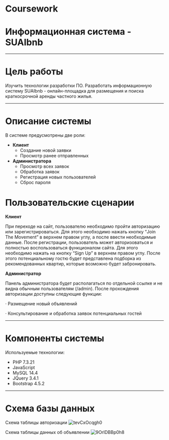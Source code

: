 # **Coursework** #
# **Информационная система - SUAIbnb**
--------------------------

# **Цель работы**
Изучить технологии разработки ПО. Разработать информационную систему SUAIbnb - онлайн-площадка для размещения и поиска краткосрочной аренды частного жилья.

-------------------------
# **Описание системы**
В системе предусмотрены две роли:
* **Клиент** 
    * Создание новой заявки 
    * Просмотр ранее отправленных
* **Администратора** 
    * Просмотр всех заявок
    * Обработка заявок
    * Регистрация новых пользователей
    * Сброс пароля 

# **Пользовательские сценарии**

**Клиент**

При переходе на сайт, пользователю необходимо пройти авторизацию или зарегистрироваться. Для этого необходимо нажать кнопку “Join The Movement” в верхнем правом углу, а после ввести необходимые данные. После регистрации, пользователь может авторизоваться и полностью воспользоваться функционалом сайта. Для этого необходимо нажать на кнопку “Sign Up” в верхнем правом углу. После этого потенциальному гостю будет представлена подборка из рекомендованных квартир, которые возможно будет забронировать.

**Администратор**

Панель администратора будет располагаться по отдельной ссылке и не видна обычным пользователям (/admin). После прохождения авторизации доступны следующие функции:

· Размещение новый объявлений

· Консультирование и обработка заявок потенциальных гостей

-------------------
# **Компоненты системы**
Используемые технологии:
* PHP 7.3.21
* JavaScript
* MySQL 14.4
* JQuery 3.4.1
* Bootstrap 4.5.2

--------
# **Схема базы данных**
Схема таблицы авторизации
![tevCxOcqgh0](img/BUE6vkj11io.jpg)

Схема таблицы данных об объявлении
![9OrlDBBp0h8](img/ICW6f6Rd9r0.jpg)
